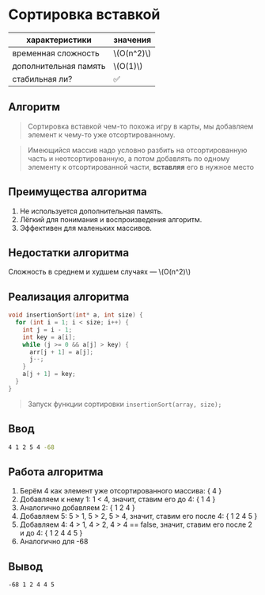 # Сортировка вставкой

| характеристики  | значения  |
| -------- | ------- |
| временная сложность  | \\(O(n^2)\\)   |
| дополнительная память |  \\(O(1)\\)     |
| стабильная ли? | ✅ |

## Алгоритм

> Сортировка вставкой чем-то похожа игру в карты, мы добавляем элемент к чему-то уже отсортированному.

> Имеющийся массив надо условно разбить на отсортированную часть и неотсортированную, а потом добавлять по одному элементу к отсортированной части, **вставляя** его в нужное место

## Преимущества алгоритма
1. Не используется дополнительная память.
2. Лёгкий для понимания и воспроизведения алгоритм.
3. Эффективен для маленьких массивов.

## Недостатки алгоритма

Сложность в среднем и худшем случаях &mdash; \\(O(n^2)\\)


## Реализация алгоритма

```cpp
void insertionSort(int* a, int size) {
  for (int i = 1; i < size; i++) {
    int j = i - 1;
    int key = a[i];
    while (j >= 0 && a[j] > key) {
      arr[j + 1] = a[j];
      j--;
    }
    a[j + 1] = key;
  }
}
```

> Запуск функции сортировки `insertionSort(array, size);`


## Ввод

```bash
4 1 2 5 4 -68
```

## Работа алгоритма
1. Берём 4 как элемент уже отсортированного массива: { 4 }
2. Добавляем к нему 1: 1 < 4, значит, ставим его до 4: { 1 4 }
3. Аналогично добавляем 2: { 1 2 4 }
4. Добавляем 5: 5 > 1, 5 > 2, 5 > 4, значит, ставим его после 4: { 1 2 4 5 }
5. Добавляем 4: 4 > 1, 4 > 2, 4 > 4 == false, значит, ставим его после 2 и до 4: { 1 2 4 4 5 }
6. Аналогично для -68

## Вывод

```bash
-68 1 2 4 4 5
```
